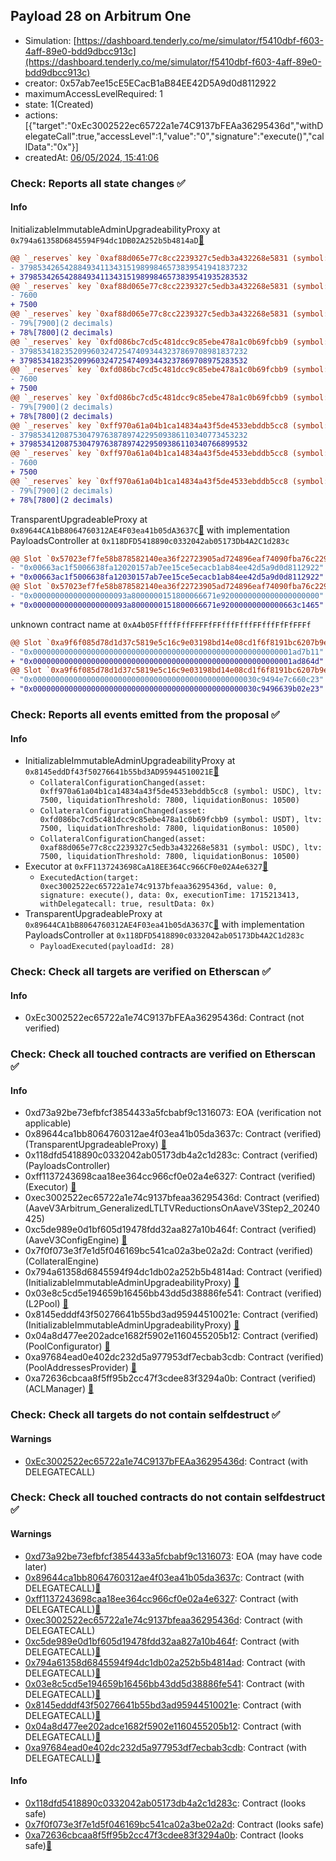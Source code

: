 ## Payload 28 on Arbitrum One

- Simulation: [https://dashboard.tenderly.co/me/simulator/f5410dbf-f603-4aff-89e0-bdd9dbcc913c](https://dashboard.tenderly.co/me/simulator/f5410dbf-f603-4aff-89e0-bdd9dbcc913c)
- creator: 0x57ab7ee15cE5ECacB1aB84EE42D5A9d0d8112922
- maximumAccessLevelRequired: 1
- state: 1(Created)
- actions: [{"target":"0xEc3002522ec65722a1e74C9137bFEAa36295436d","withDelegateCall":true,"accessLevel":1,"value":"0","signature":"execute()","callData":"0x"}]
- createdAt: [06/05/2024, 15:41:06](https://arbiscan.io/tx/0x71722c07a10ac085e0800be68048a52ad9a6a0d4bbc8223c6bf2bf68bbcd2102)

### Check: Reports all state changes :white_check_mark:

#### Info


InitializableImmutableAdminUpgradeabilityProxy at `0x794a61358D6845594F94dc1DB02A252b5b4814aD`[:ghost:](https://github.com/bgd-labs/aave-address-book "AaveV3Arbitrum.POOL")
```diff
@@ `_reserves` key `0xaf88d065e77c8cc2239327c5edb3a432268e5831 (symbol: USDC).configuration.data` @@
- 379853426542884934113431519899846573839541941837232
+ 379853426542884934113431519899846573839541935283532
@@ `_reserves` key `0xaf88d065e77c8cc2239327c5edb3a432268e5831 (symbol: USDC).configuration.data_decoded.ltv` @@
- 7600
+ 7500
@@ `_reserves` key `0xaf88d065e77c8cc2239327c5edb3a432268e5831 (symbol: USDC).configuration.data_decoded.liquidationThreshold` @@
- 79%[7900](2 decimals)
+ 78%[7800](2 decimals)
@@ `_reserves` key `0xfd086bc7cd5c481dcc9c85ebe478a1c0b69fcbb9 (symbol: USDT).configuration.data` @@
- 379853418235209960324725474093443237869708981837232
+ 379853418235209960324725474093443237869708975283532
@@ `_reserves` key `0xfd086bc7cd5c481dcc9c85ebe478a1c0b69fcbb9 (symbol: USDT).configuration.data_decoded.ltv` @@
- 7600
+ 7500
@@ `_reserves` key `0xfd086bc7cd5c481dcc9c85ebe478a1c0b69fcbb9 (symbol: USDT).configuration.data_decoded.liquidationThreshold` @@
- 79%[7900](2 decimals)
+ 78%[7800](2 decimals)
@@ `_reserves` key `0xff970a61a04b1ca14834a43f5de4533ebddb5cc8 (symbol: USDC).configuration.data` @@
- 379853412087530479763878974229509386110340773453232
+ 379853412087530479763878974229509386110340766899532
@@ `_reserves` key `0xff970a61a04b1ca14834a43f5de4533ebddb5cc8 (symbol: USDC).configuration.data_decoded.ltv` @@
- 7600
+ 7500
@@ `_reserves` key `0xff970a61a04b1ca14834a43f5de4533ebddb5cc8 (symbol: USDC).configuration.data_decoded.liquidationThreshold` @@
- 79%[7900](2 decimals)
+ 78%[7800](2 decimals)
```

TransparentUpgradeableProxy at `0x89644CA1bB8064760312AE4F03ea41b05dA3637C`[:ghost:](https://github.com/bgd-labs/aave-address-book "GovernanceV3Arbitrum.PAYLOADS_CONTROLLER") with implementation PayloadsController at `0x118DFD5418890c0332042ab05173Db4A2C1d283c`
```diff
@@ Slot `0x57023ef7fe58b878582140ea36f22723905ad724896eaf74090fba76c229bd22` @@
- "0x00663ac1f5006638fa12020157ab7ee15ce5ecacb1ab84ee42d5a9d0d8112922"
+ "0x00663ac1f5006638fa12030157ab7ee15ce5ecacb1ab84ee42d5a9d0d8112922"
@@ Slot `0x57023ef7fe58b878582140ea36f22723905ad724896eaf74090fba76c229bd23` @@
- "0x000000000000000000093a8000000151800066671e9200000000000000000000"
+ "0x000000000000000000093a8000000151800066671e92000000000000663c1465"
```

unknown contract name at `0xA4b05FffffFffFFFFfFFfffFfffFFfffFfFfFFFf`
```diff
@@ Slot `0xa9f6f085d78d1d37c5819e5c16c9e03198bd14e08cd1f6f8191bc6207b9e9706` @@
- "0x0000000000000000000000000000000000000000000000000000000001ad7b11"
+ "0x0000000000000000000000000000000000000000000000000000000001ad864d"
@@ Slot `0xa9f6f085d78d1d37c5819e5c16c9e03198bd14e08cd1f6f8191bc6207b9e970b` @@
- "0x00000000000000000000000000000000000000000000000030c9494e7c660c23"
+ "0x00000000000000000000000000000000000000000000000030c9496639b02e23"
```


### Check: Reports all events emitted from the proposal :white_check_mark:

#### Info

- InitializableImmutableAdminUpgradeabilityProxy at `0x8145eddDf43f50276641b55bd3AD95944510021E`[:ghost:](https://github.com/bgd-labs/aave-address-book "AaveV3Arbitrum.POOL_CONFIGURATOR")
  - `CollateralConfigurationChanged(asset: 0xff970a61a04b1ca14834a43f5de4533ebddb5cc8 (symbol: USDC), ltv: 7500, liquidationThreshold: 7800, liquidationBonus: 10500)`
  - `CollateralConfigurationChanged(asset: 0xfd086bc7cd5c481dcc9c85ebe478a1c0b69fcbb9 (symbol: USDT), ltv: 7500, liquidationThreshold: 7800, liquidationBonus: 10500)`
  - `CollateralConfigurationChanged(asset: 0xaf88d065e77c8cc2239327c5edb3a432268e5831 (symbol: USDC), ltv: 7500, liquidationThreshold: 7800, liquidationBonus: 10500)`
- Executor at `0xFF1137243698CaA18EE364Cc966CF0e02A4e6327`[:ghost:](https://github.com/bgd-labs/aave-address-book "AaveV3Arbitrum.ACL_ADMIN, GovernanceV3Arbitrum.EXECUTOR_LVL_1")
  - `ExecutedAction(target: 0xec3002522ec65722a1e74c9137bfeaa36295436d, value: 0, signature: execute(), data: 0x, executionTime: 1715213413, withDelegatecall: true, resultData: 0x)`
- TransparentUpgradeableProxy at `0x89644CA1bB8064760312AE4F03ea41b05dA3637C`[:ghost:](https://github.com/bgd-labs/aave-address-book "GovernanceV3Arbitrum.PAYLOADS_CONTROLLER") with implementation PayloadsController at `0x118DFD5418890c0332042ab05173Db4A2C1d283c`
  - `PayloadExecuted(payloadId: 28)`

### Check: Check all targets are verified on Etherscan :white_check_mark:

#### Info

- 0xEc3002522ec65722a1e74C9137bFEAa36295436d: Contract (not verified) 

### Check: Check all touched contracts are verified on Etherscan :white_check_mark:

#### Info

- 0xd73a92be73efbfcf3854433a5fcbabf9c1316073: EOA (verification not applicable)
- 0x89644ca1bb8064760312ae4f03ea41b05da3637c: Contract (verified) (TransparentUpgradeableProxy) [:ghost:](https://github.com/bgd-labs/aave-address-book "GovernanceV3Arbitrum.PAYLOADS_CONTROLLER")
- 0x118dfd5418890c0332042ab05173db4a2c1d283c: Contract (verified) (PayloadsController) 
- 0xff1137243698caa18ee364cc966cf0e02a4e6327: Contract (verified) (Executor) [:ghost:](https://github.com/bgd-labs/aave-address-book "AaveV3Arbitrum.ACL_ADMIN, GovernanceV3Arbitrum.EXECUTOR_LVL_1")
- 0xec3002522ec65722a1e74c9137bfeaa36295436d: Contract (verified) (AaveV3Arbitrum_GeneralizedLTLTVReductionsOnAaveV3Step2_20240425) 
- 0xc5de989e0d1bf605d19478fdd32aa827a10b464f: Contract (verified) (AaveV3ConfigEngine) [:ghost:](https://github.com/bgd-labs/aave-address-book "AaveV3Arbitrum.CONFIG_ENGINE")
- 0x7f0f073e3f7e1d5f046169bc541ca02a3be02a2d: Contract (verified) (CollateralEngine) 
- 0x794a61358d6845594f94dc1db02a252b5b4814ad: Contract (verified) (InitializableImmutableAdminUpgradeabilityProxy) [:ghost:](https://github.com/bgd-labs/aave-address-book "AaveV3Arbitrum.POOL")
- 0x03e8c5cd5e194659b16456bb43dd5d38886fe541: Contract (verified) (L2Pool) [:ghost:](https://github.com/bgd-labs/aave-address-book "AaveV3Arbitrum.POOL_IMPL")
- 0x8145edddf43f50276641b55bd3ad95944510021e: Contract (verified) (InitializableImmutableAdminUpgradeabilityProxy) [:ghost:](https://github.com/bgd-labs/aave-address-book "AaveV3Arbitrum.POOL_CONFIGURATOR")
- 0x04a8d477ee202adce1682f5902e1160455205b12: Contract (verified) (PoolConfigurator) [:ghost:](https://github.com/bgd-labs/aave-address-book "AaveV3Arbitrum.POOL_CONFIGURATOR_IMPL")
- 0xa97684ead0e402dc232d5a977953df7ecbab3cdb: Contract (verified) (PoolAddressesProvider) [:ghost:](https://github.com/bgd-labs/aave-address-book "AaveV3Arbitrum.POOL_ADDRESSES_PROVIDER")
- 0xa72636cbcaa8f5ff95b2cc47f3cdee83f3294a0b: Contract (verified) (ACLManager) [:ghost:](https://github.com/bgd-labs/aave-address-book "AaveV3Arbitrum.ACL_MANAGER")

### Check: Check all targets do not contain selfdestruct :white_check_mark:

#### Warnings

- [0xEc3002522ec65722a1e74C9137bFEAa36295436d](https://arbiscan.io/address/0xEc3002522ec65722a1e74C9137bFEAa36295436d): Contract (with DELEGATECALL)

### Check: Check all touched contracts do not contain selfdestruct :white_check_mark:

#### Warnings

- [0xd73a92be73efbfcf3854433a5fcbabf9c1316073](https://arbiscan.io/address/0xd73a92be73efbfcf3854433a5fcbabf9c1316073): EOA (may have code later)
- [0x89644ca1bb8064760312ae4f03ea41b05da3637c](https://arbiscan.io/address/0x89644ca1bb8064760312ae4f03ea41b05da3637c): Contract (with DELEGATECALL)[:ghost:](https://github.com/bgd-labs/aave-address-book "GovernanceV3Arbitrum.PAYLOADS_CONTROLLER")
- [0xff1137243698caa18ee364cc966cf0e02a4e6327](https://arbiscan.io/address/0xff1137243698caa18ee364cc966cf0e02a4e6327): Contract (with DELEGATECALL)[:ghost:](https://github.com/bgd-labs/aave-address-book "AaveV3Arbitrum.ACL_ADMIN, GovernanceV3Arbitrum.EXECUTOR_LVL_1")
- [0xec3002522ec65722a1e74c9137bfeaa36295436d](https://arbiscan.io/address/0xec3002522ec65722a1e74c9137bfeaa36295436d): Contract (with DELEGATECALL)
- [0xc5de989e0d1bf605d19478fdd32aa827a10b464f](https://arbiscan.io/address/0xc5de989e0d1bf605d19478fdd32aa827a10b464f): Contract (with DELEGATECALL)[:ghost:](https://github.com/bgd-labs/aave-address-book "AaveV3Arbitrum.CONFIG_ENGINE")
- [0x794a61358d6845594f94dc1db02a252b5b4814ad](https://arbiscan.io/address/0x794a61358d6845594f94dc1db02a252b5b4814ad): Contract (with DELEGATECALL)[:ghost:](https://github.com/bgd-labs/aave-address-book "AaveV3Arbitrum.POOL")
- [0x03e8c5cd5e194659b16456bb43dd5d38886fe541](https://arbiscan.io/address/0x03e8c5cd5e194659b16456bb43dd5d38886fe541): Contract (with DELEGATECALL)[:ghost:](https://github.com/bgd-labs/aave-address-book "AaveV3Arbitrum.POOL_IMPL")
- [0x8145edddf43f50276641b55bd3ad95944510021e](https://arbiscan.io/address/0x8145edddf43f50276641b55bd3ad95944510021e): Contract (with DELEGATECALL)[:ghost:](https://github.com/bgd-labs/aave-address-book "AaveV3Arbitrum.POOL_CONFIGURATOR")
- [0x04a8d477ee202adce1682f5902e1160455205b12](https://arbiscan.io/address/0x04a8d477ee202adce1682f5902e1160455205b12): Contract (with DELEGATECALL)[:ghost:](https://github.com/bgd-labs/aave-address-book "AaveV3Arbitrum.POOL_CONFIGURATOR_IMPL")
- [0xa97684ead0e402dc232d5a977953df7ecbab3cdb](https://arbiscan.io/address/0xa97684ead0e402dc232d5a977953df7ecbab3cdb): Contract (with DELEGATECALL)[:ghost:](https://github.com/bgd-labs/aave-address-book "AaveV3Arbitrum.POOL_ADDRESSES_PROVIDER")

#### Info

- [0x118dfd5418890c0332042ab05173db4a2c1d283c](https://arbiscan.io/address/0x118dfd5418890c0332042ab05173db4a2c1d283c): Contract (looks safe)
- [0x7f0f073e3f7e1d5f046169bc541ca02a3be02a2d](https://arbiscan.io/address/0x7f0f073e3f7e1d5f046169bc541ca02a3be02a2d): Contract (looks safe)
- [0xa72636cbcaa8f5ff95b2cc47f3cdee83f3294a0b](https://arbiscan.io/address/0xa72636cbcaa8f5ff95b2cc47f3cdee83f3294a0b): Contract (looks safe)[:ghost:](https://github.com/bgd-labs/aave-address-book "AaveV3Arbitrum.ACL_MANAGER")

